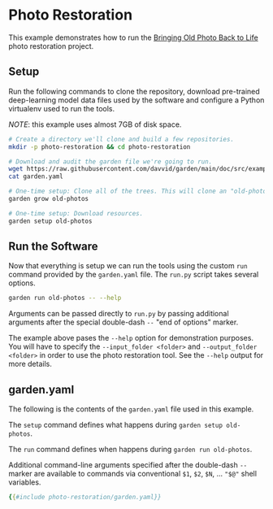 # Photo Restoration

This example demonstrates how to run the
[Bringing Old Photo Back to Life](https://github.com/microsoft/Bringing-Old-Photos-Back-to-Life)
photo restoration project.

## Setup

Run the following commands to clone the repository, download pre-trained deep-learning
model data files used by the software and configure a Python virtualenv used to
run the tools.

*NOTE*: this example uses almost 7GB of disk space.

```bash
# Create a directory we'll clone and build a few repositories.
mkdir -p photo-restoration && cd photo-restoration

# Download and audit the garden file we're going to run.
wget https://raw.githubusercontent.com/davvid/garden/main/doc/src/examples/photo-restoration/garden.yaml
cat garden.yaml

# One-time setup: Clone all of the trees. This will clone an "old-photos" repo.
garden grow old-photos

# One-time setup: Download resources.
garden setup old-photos
```

## Run the Software

Now that everything is setup we can run the tools using the custom `run` command
provided by the `garden.yaml` file. The `run.py` script takes several options.

```bash
garden run old-photos -- --help
```

Arguments can be passed directly to `run.py` by passing additional arguments
after the special double-dash `--` "end of options" marker.

The example above pases the `--help` option for demonstration purposes.
You will have to specify the `--input_folder <folder>` and `--output_folder <folder>`
in order to use the photo restoration tool. See the `--help` output for more details.

## garden.yaml

The following is the contents of the `garden.yaml` file used in this example.

The `setup` command defines what happens during `garden setup old-photos`.

The `run` command defines when happens during `garden run old-photos`.

Additional command-line arguments specified after the double-dash `--` marker are
available to commands via conventional `$1`, `$2`, `$N`, ... `"$@"` shell variables.

```yaml
{{#include photo-restoration/garden.yaml}}
```
